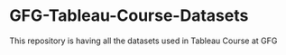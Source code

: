 # GFG-Tableau-Course-Datasets
This repository is having all the datasets used in Tableau Course at GFG
